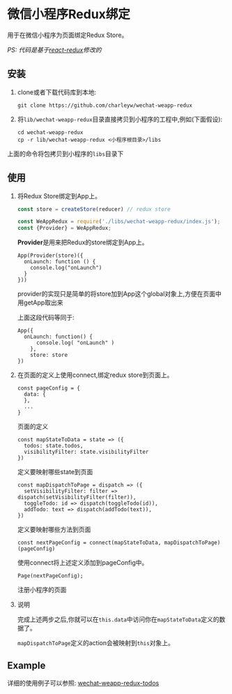 微信小程序Redux绑定
==============
用于在微信小程序为页面绑定Redux Store。

_PS: 代码是基于[react-redux](https://github.com/reactjs/react-redux)修改的_

## 安装
1. clone或者下载代码库到本地:
    
       git clone https://github.com/charleyw/wechat-weapp-redux

2. 将`lib/wechat-weapp-redux`目录直接拷贝到小程序的工程中,例如(下面假设):

       cd wechat-weapp-redux
       cp -r lib/wechat-weapp-redux <小程序根目录>/libs
 上面的命令将包拷贝到小程序的`libs`目录下

## 使用
1. 将Redux Store绑定到App上。

    ```js
    const store = createStore(reducer) // redux store
    
    const WeAppRedux = require('./libs/wechat-weapp-redux/index.js');
    const {Provider} = WeAppRedux;
    
    ```
    **Provider**是用来把Redux的store绑定到App上。
    
    ```
    App(Provider(store)({
      onLaunch: function () {
        console.log("onLaunch")
      }
    }))
    ```
    provider的实现只是简单的将store加到App这个global对象上,方便在页面中用getApp取出来
    
    上面这段代码等同于:
    ```
    App({
      onLaunch: function() {
          console.log( "onLaunch" )
        },
        store: store
    })
    ```
2. 在页面的定义上使用connect,绑定redux store到页面上。
    ```
    const pageConfig = {
      data: {
      },
      ...
    }

    ```
    页面的定义
    
    ```
    const mapStateToData = state => ({
      todos: state.todos,
      visibilityFilter: state.visibilityFilter
    })
    ```    
    定义要映射哪些state到页面
    
    ```    
    const mapDispatchToPage = dispatch => ({
      setVisibilityFilter: filter => dispatch(setVisibilityFilter(filter)),
      toggleTodo: id => dispatch(toggleTodo(id)),
      addTodo: text => dispatch(addTodo(text)),
    })
    ```
    定义要映射哪些方法到页面
    
    ```        
    const nextPageConfig = connect(mapStateToData, mapDispatchToPage)(pageConfig)
    ```        
    使用connect将上述定义添加到pageConfig中。
    ```            
    Page(nextPageConfig);
    ```
    注册小程序的页面
    
3. 说明
    
    完成上述两步之后,你就可以在`this.data`中访问你在`mapStateToData`定义的数据了。
    
    `mapDispatchToPage`定义的action会被映射到`this`对象上。
    
## Example
    
详细的使用例子可以参照: [wechat-weapp-redux-todos](https://github.com/charleyw/wechat-weapp-redux-todos)
    